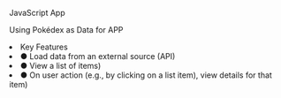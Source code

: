 
JavaScript App

Using Pokédex as Data for APP

<li>Key Features</li>
<li>● Load data from an external source (API)</li>
<li>● View a list of items)</li>
<li>● On user action (e.g., by clicking on a list item), view details for that item)</li>
